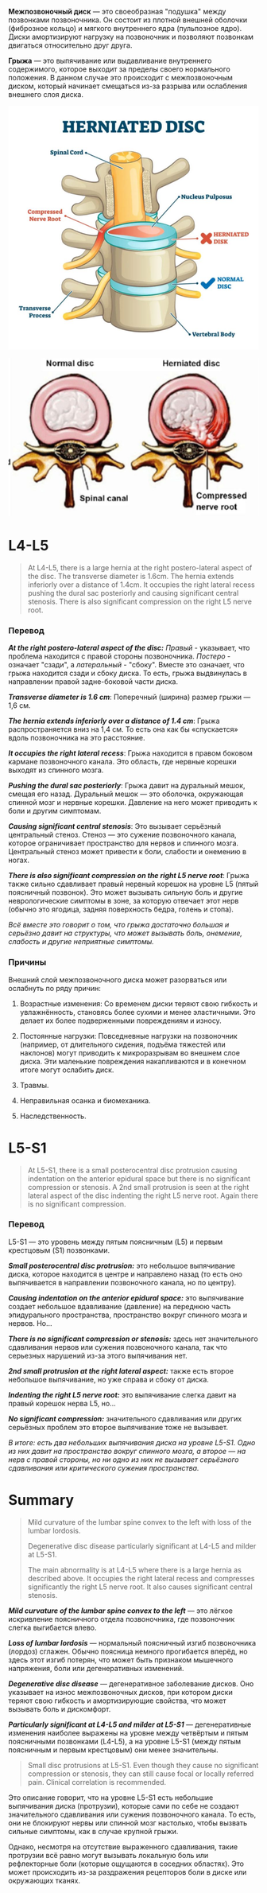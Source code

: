 **Межпозвоночный диск** — это своеобразная "подушка" между позвонками позвоночника. Он состоит из плотной внешней оболочки (фиброзное кольцо) и мягкого внутреннего ядра (пульпозное ядро). Диски амортизируют нагрузку на позвоночник и позволяют позвонкам двигаться относительно друг друга.

**Грыжа** — это выпячивание или выдавливание внутреннего содержимого, которое выходит за пределы своего нормального положения. В данном случае это происходит с межпозвоночным диском, который начинает смещаться из-за разрыва или ослабления внешнего слоя диска.

![](hernia1.jpg)

![](hernia2.jpg)

 # L4-L5

> At L4-L5, there is a large hernia at the right postero-lateral aspect of the disc. The transverse diameter is 1.6cm. The hernia extends inferiorly over a distance of 1.4cm. It occupies the right lateral recess pushing the dural sac posteriorly and causing significant central stenosis. There is also significant compression on the right L5 nerve root.
### Перевод

***At the right postero-lateral aspect of the disc:***
*Правый* - указывает, что проблема находится с правой стороны позвоночника. *Постеро* - означает "сзади", а *латеральный* - "сбоку". Вместе это означает, что грыжа находится сзади и сбоку диска. То есть, грыжа выдвинулась в направлении правой задне-боковой части диска.

***Transverse diameter is 1.6 cm***: Поперечный (ширина) размер грыжи — 1,6 см.

***The hernia extends inferiorly over a distance of 1.4 cm***:
Грыжа распространяется вниз на 1,4 см. То есть она как бы «спускается» вдоль позвоночника на это расстояние.

***It occupies the right lateral recess***: Грыжа находится в правом боковом кармане позвоночного канала. Это область, где нервные корешки выходят из спинного мозга.

***Pushing the dural sac posteriorly***: Грыжа давит на дуральный мешок, смещая его назад. Дуральный мешок — это оболочка, окружающая спинной мозг и нервные корешки. Давление на него может приводить к боли и другим симптомам.

***Causing significant central stenosis***: Это вызывает серьёзный центральный стеноз. Стеноз — это сужение позвоночного канала, которое ограничивает пространство для нервов и спинного мозга. Центральный стеноз может привести к боли, слабости и онемению в ногах.

***There is also significant compression on the right L5 nerve root***:
Грыжа также сильно сдавливает правый нервный корешок на уровне L5 (пятый поясничный позвонок). Это может вызывать сильную боль и другие неврологические симптомы в зоне, за которую отвечает этот нерв (обычно это ягодица, задняя поверхность бедра, голень и стопа).

*Всё вместе это говорит о том, что грыжа достаточно большая и серьёзно давит на структуры, что может вызывать боль, онемение, слабость и другие неприятные симптомы.*

### Причины

Внешний слой межпозвоночного диска может разорваться или ослабнуть по ряду причин:

1. Возрастные изменения: Со временем диски теряют свою гибкость и увлажнённость, становясь более сухими и менее эластичными. Это делает их более подверженными повреждениям и износу.

2. Постоянные нагрузки: Повседневные нагрузки на позвоночник (например, от длительного сидения, подъёма тяжестей или наклонов) могут приводить к микроразрывам во внешнем слое диска. Эти маленькие повреждения накапливаются и в конечном итоге могут ослабить диск.

3. Травмы.

4. Неправильная осанка и биомеханика.

5. Наследственность.

# L5-S1
> At L5-S1, there is a small posterocentral disc protrusion causing indentation on the anterior epidural space but there is no significant compression or stenosis. A 2nd small protrusion is seen at the right lateral aspect of the disc indenting the right L5 nerve root. Again there is no significant compression.
### Перевод

L5-S1 — это уровень между пятым поясничным (L5) и первым крестцовым (S1) позвонками.

***Small posterocentral disc protrusion:***
это небольшое выпячивание диска, которое находится в центре и направлено назад (то есть оно выпячивается в направлении позвоночного канала, но по центру).

***Causing indentation on the anterior epidural space:***
это выпячивание создает небольшое вдавливание (давление) на переднюю часть эпидурального пространства, пространство вокруг спинного мозга и нервов. Но...

***There is no significant compression or stenosis:***
здесь нет значительного сдавливания нервов или сужения позвоночного канала, так что серьезных нарушений из-за этого выпячивания нет.

***2nd small protrusion at the right lateral aspect:***
также есть второе небольшое выпячивание, но уже справа и сбоку от диска.

***Indenting the right L5 nerve root:***
это выпячивание слегка давит на правый корешок нерва L5, но...

***No significant compression:***
значительного сдавливания или других серьёзных проблем это второе выпячивание тоже не вызывает.

*В итоге: есть два небольших выпячивания диска на уровне L5-S1. Одно из них давит на пространство вокруг спинного мозга, а второе — на нерв с правой стороны, но ни одно из них не вызывает серьёзного сдавливания или критического сужения пространства.*

# Summary

> Mild curvature of the lumbar spine convex to the left with loss of the lumbar lordosis.
> 
> Degenerative disc disease particularly significant at L4-L5 and milder at L5-S1.
> 
> The main abnormality is at L4-L5 where there is a large hernia as described above. It occupies the right lateral recess and compresses significantly the right L5 nerve root. It also causes significant central stenosis.

***Mild curvature of the lumbar spine convex to the left*** — это лёгкое искривление поясничного отдела позвоночника, где позвоночник слегка выгибается влево.

***Loss of lumbar lordosis*** — нормальный поясничный изгиб позвоночника (лордоз) сглажен. Обычно поясница немного прогибается вперёд, но здесь этот изгиб потерян, что может быть признаком мышечного напряжения, боли или дегенеративных изменений.

***Degenerative disc disease*** — дегенеративное заболевание дисков. Оно указывает на износ межпозвоночных дисков, при котором диски теряют свою гибкость и амортизирующие свойства, что может вызывать боль и дискомфорт.

***Particularly significant at L4-L5 and milder at L5-S1*** — дегенеративные изменения наиболее выражены на уровне между четвёртым и пятым поясничными позвонками (L4-L5), а на уровне L5-S1 (между пятым поясничным и первым крестцовым) они менее значительны.

> Small disc protrusions at L5-S1. Even though they cause no significant compression or stenosis, they can still cause focal or locally referred pain. Clinical correlation is recommended.

Это описание говорит, что на уровне L5-S1 есть небольшие выпячивания диска (протрузии), которые сами по себе не создают значительного сдавливания или сужения позвоночного канала. То есть, они не блокируют нервы или спинной мозг настолько, чтобы вызвать сильные симптомы, как в случае крупной грыжи.

Однако, несмотря на отсутствие выраженного сдавливания, такие протрузии всё равно могут вызывать локальную боль или рефлекторные боли (которые ощущаются в соседних областях). Это может происходить из-за раздражения рецепторов боли в диске или окружающих тканях.

